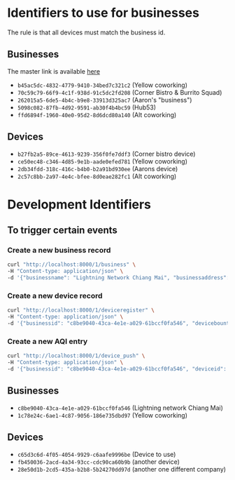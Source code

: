 # Identifiers to use for businesses

The rule is that all devices must match the business id.

## Businesses

The master link is available [here](https://docs.google.com/spreadsheets/d/1K3rkd6vq1zQOgQa1IyvrI8-NfmSonfqC3nlp7Z8CpIE/edit#gid=0)

* `b45ac5dc-4832-4779-9410-34bed7c321c2` (Yellow coworking)
* `70c59c79-66f9-4c1f-938d-91c5dc2fd208` (Corner Bistro & Burrito Squad)
* `262015a5-6de5-4b4c-b9e8-33913d325ac7` (Aaron's "business")
* `5098c082-87fb-4d92-9591-ab30f4b4bc59` (Hub53)
* `ffd6894f-1960-40e0-95d2-8d6dcd80a140` (Alt coworking)

## Devices

* `b27fb2a5-89ce-4613-9239-356f0fe7ddf3` (Corner bistro device)
* `ce50ec48-c346-4d85-9e1b-aade0efed781` (Yellow coworking)
* `2db34fdd-318c-416c-b4b0-b2a91bd930ee` (Aarons device)
* `2c57c8bb-2a97-4e4c-bfee-8d0eae282fc1` (Alt coworking)


# Development Identifiers

## To trigger certain events

### Create a new business record

```bash
curl "http://localhost:8000/1/business" \
-H "Content-type: application/json" \
-d '{"businessname": "Lightning Network Chiang Mai", "businessaddress": "8, 8 Ratchaphuek Alley", "businesscity": "Chiang Mai", "businessregion": "Chiang Mai", "businesscountry": "TH", "lat": 18.798644321294745, "lng": 98.9752684788364, "token": ""}'
```

### Create a new device record

```bash
curl "http://localhost:8000/1/deviceregister" \
-H "Content-type: application/json" \
-d '{"businessid": "c8be9040-43ca-4e1e-a029-61bccf0fa546", "devicebounty": 1, "devicelabel": "Device Label", "devicelocation": "Wherever", "token": ""}'
```

### Create a new AQI entry

```bash
curl "http://localhost:8000/1/device_push" \
-H "Content-type: application/json" \
-d '{"businessid": "c8be9040-43ca-4e1e-a029-61bccf0fa546", "deviceid": "c65d3c6d-4f05-4054-9929-c6aafe9996be", "AQI": 69}'
```

## Businesses

* `c8be9040-43ca-4e1e-a029-61bccf0fa546` (Lightning network Chiang Mai)
* `1c78e24c-6ae1-4c87-9056-186e735dbd97` (Yellow coworking)

## Devices

* `c65d3c6d-4f05-4054-9929-c6aafe9996be` (Device to use)
* `fb450036-2acd-4a34-93cc-cdc90ca60b9b` (another device)
* `28e50d1b-2cd5-435a-b2b8-5b24270dd97d` (another one different company)
